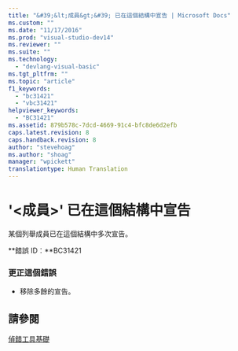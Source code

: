 ```yaml
---
title: "&#39;&lt;成員&gt;&#39; 已在這個結構中宣告 | Microsoft Docs"
ms.custom: ""
ms.date: "11/17/2016"
ms.prod: "visual-studio-dev14"
ms.reviewer: ""
ms.suite: ""
ms.technology: 
  - "devlang-visual-basic"
ms.tgt_pltfrm: ""
ms.topic: "article"
f1_keywords: 
  - "bc31421"
  - "vbc31421"
helpviewer_keywords: 
  - "BC31421"
ms.assetid: 879b578c-7dcd-4669-91c4-bfc8de6d2efb
caps.latest.revision: 8
caps.handback.revision: 8
author: "stevehoag"
ms.author: "shoag"
manager: "wpickett"
translationtype: Human Translation
---
```

# &#39;&lt;成員&gt;&#39; 已在這個結構中宣告
某個列舉成員已在這個結構中多次宣告。  
  
 **錯誤 ID︰**BC31421  
  
### 更正這個錯誤  
  
-   移除多餘的宣告。  
  
## 請參閱  
 [偵錯工具基礎](/visual-studio/debugger/debugger-basics)